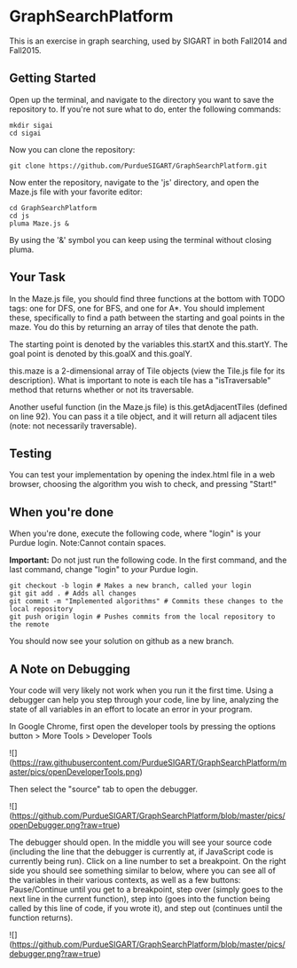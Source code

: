 GraphSearchPlatform
===================
This is an exercise in graph searching, used by SIGART in both Fall2014 and Fall2015.

## Getting Started
Open up the terminal, and navigate to the directory you want to save the repository to. If you're not sure what to do, enter the following commands:
```
mkdir sigai
cd sigai
```
Now you can clone the repository:
```
git clone https://github.com/PurdueSIGART/GraphSearchPlatform.git
```
Now enter the repository, navigate to the 'js' directory, and open the Maze.js file with your favorite editor:
```
cd GraphSearchPlatform
cd js
pluma Maze.js &
```
By using the '&' symbol you can keep using the terminal without closing pluma.

## Your Task
In the Maze.js file, you should find three functions at the bottom with TODO tags: one for DFS, one for BFS, and one for A*. You should implement these, specifically to find a path between the starting and goal points in the maze. You do this by returning an array of tiles that denote the path.

The starting point is denoted by the variables this.startX and this.startY. The goal point is denoted by this.goalX and this.goalY.

this.maze is a 2-dimensional array of Tile objects (view the Tile.js file for its description). What is important to note is each tile has a "isTraversable" method that returns whether or not its traversable.

Another useful function (in the Maze.js file) is this.getAdjacentTiles (defined on line 92). You can pass it a tile object, and it will return all adjacent tiles (note: not necessarily traversable).

## Testing
You can test your implementation by opening the index.html file in a web browser, choosing the algorithm you wish to check, and pressing "Start!" 

## When you're done
When you're done, execute the following code, where "login" is your Purdue login. Note:Cannot contain spaces.

**Important:** Do not just run the following code. In the first command, and the last command, change "login" to *your* Purdue login.
```
git checkout -b login # Makes a new branch, called your login
git git add . # Adds all changes
git commit -m "Implemented algorithms" # Commits these changes to the local repository
git push origin login # Pushes commits from the local repository to the remote
```
You should now see your solution on github as a new branch.

## A Note on Debugging
Your code will very likely not work when you run it the first time. Using a debugger can help you step through your code, line by line, analyzing the state of all variables in an effort to locate an error in your program.

In Google Chrome, first open the developer tools by pressing the options button > More Tools > Developer Tools

![]
(https://raw.githubusercontent.com/PurdueSIGART/GraphSearchPlatform/master/pics/openDeveloperTools.png)

Then select the "source" tab to open the debugger.

![]
(https://github.com/PurdueSIGART/GraphSearchPlatform/blob/master/pics/openDebugger.png?raw=true)

The debugger should open. In the middle you will see your source code (including the line that the debugger is currently at, if JavaScript code is currently being run). Click on a line number to set a breakpoint. On the right side you should see something similar to below, where you can see all of the variables in their various contexts, as well as a few buttons: Pause/Continue until you get to a breakpoint, step over (simply goes to the next line in the current function), step into (goes into the function being called by this line of code, if you wrote it), and step out (continues until the function returns).

![]
(https://github.com/PurdueSIGART/GraphSearchPlatform/blob/master/pics/debugger.png?raw=true)
